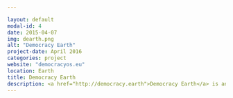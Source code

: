 ```yaml
---

layout: default
modal-id: 4
date: 2015-04-07
img: dearth.png
alt: "Democracy Earth"
project-date: April 2016
categories: project
website: "democracyos.eu"
location: Earth
title: Democracy Earth
description: <a href="http://democracy.earth">Democracy Earth</a> is an NGO based in San Francisco, California that aims at to bring incoruptible governance systems for large and small communities. By working around the concept of liquid democracy also known as delegative democracy and leveraging on new internet protocols like the blockchain; we plan to bring politics to the 21st century means by working on 3 components of Democracy. Identity, Legitimacy and Representation.
---
```


